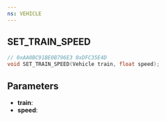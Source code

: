 ```yaml
---
ns: VEHICLE
---
```

## SET_TRAIN_SPEED

```c
// 0xAA0BC91BE0B796E3 0xDFC35E4D
void SET_TRAIN_SPEED(Vehicle train, float speed);
```


## Parameters
* **train**: 
* **speed**: 

